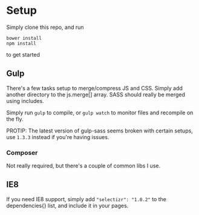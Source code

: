 # Setup

Simply clone this repo, and run

    bower install
    npm install

to get started

## Gulp

There's a few tasks setup to merge/compress JS and CSS. Simply add another directory to the js.merge[] array. SASS should really be merged using includes.

Simply run `gulp` to compile, or `gulp watch` to monitor files and recompile on the fly.

PROTIP: The latest version of gulp-sass seems broken with certain setups, use `1.3.3` instead if you're having issues.

### Composer

Not really required, but there's a couple of common libs I use.

## IE8

If you need IE8 support, simply add `"selectizr": "1.0.2"` to the dependencies{} list, and include it in your pages.